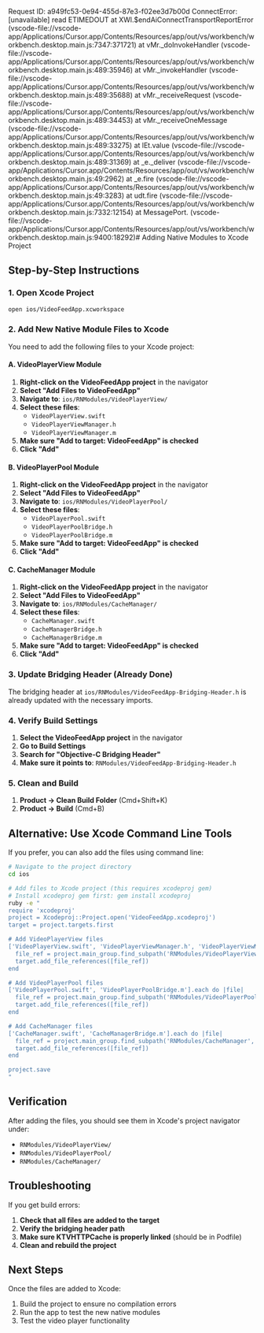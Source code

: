 Request ID: a949fc53-0e94-455d-87e3-f02ee3d7b00d
ConnectError: [unavailable] read ETIMEDOUT
    at XWl.$endAiConnectTransportReportError (vscode-file://vscode-app/Applications/Cursor.app/Contents/Resources/app/out/vs/workbench/workbench.desktop.main.js:7347:371721)
    at vMr._doInvokeHandler (vscode-file://vscode-app/Applications/Cursor.app/Contents/Resources/app/out/vs/workbench/workbench.desktop.main.js:489:35946)
    at vMr._invokeHandler (vscode-file://vscode-app/Applications/Cursor.app/Contents/Resources/app/out/vs/workbench/workbench.desktop.main.js:489:35688)
    at vMr._receiveRequest (vscode-file://vscode-app/Applications/Cursor.app/Contents/Resources/app/out/vs/workbench/workbench.desktop.main.js:489:34453)
    at vMr._receiveOneMessage (vscode-file://vscode-app/Applications/Cursor.app/Contents/Resources/app/out/vs/workbench/workbench.desktop.main.js:489:33275)
    at lEt.value (vscode-file://vscode-app/Applications/Cursor.app/Contents/Resources/app/out/vs/workbench/workbench.desktop.main.js:489:31369)
    at _e._deliver (vscode-file://vscode-app/Applications/Cursor.app/Contents/Resources/app/out/vs/workbench/workbench.desktop.main.js:49:2962)
    at _e.fire (vscode-file://vscode-app/Applications/Cursor.app/Contents/Resources/app/out/vs/workbench/workbench.desktop.main.js:49:3283)
    at udt.fire (vscode-file://vscode-app/Applications/Cursor.app/Contents/Resources/app/out/vs/workbench/workbench.desktop.main.js:7332:12154)
    at MessagePort.<anonymous> (vscode-file://vscode-app/Applications/Cursor.app/Contents/Resources/app/out/vs/workbench/workbench.desktop.main.js:9400:18292)# Adding Native Modules to Xcode Project

## Step-by-Step Instructions

### 1. Open Xcode Project
```bash
open ios/VideoFeedApp.xcworkspace
```

### 2. Add New Native Module Files to Xcode

You need to add the following files to your Xcode project:

#### A. VideoPlayerView Module
1. **Right-click on the VideoFeedApp project** in the navigator
2. **Select "Add Files to VideoFeedApp"**
3. **Navigate to**: `ios/RNModules/VideoPlayerView/`
4. **Select these files**:
   - `VideoPlayerView.swift`
   - `VideoPlayerViewManager.h`
   - `VideoPlayerViewManager.m`
5. **Make sure "Add to target: VideoFeedApp" is checked**
6. **Click "Add"**

#### B. VideoPlayerPool Module
1. **Right-click on the VideoFeedApp project** in the navigator
2. **Select "Add Files to VideoFeedApp"**
3. **Navigate to**: `ios/RNModules/VideoPlayerPool/`
4. **Select these files**:
   - `VideoPlayerPool.swift`
   - `VideoPlayerPoolBridge.h`
   - `VideoPlayerPoolBridge.m`
5. **Make sure "Add to target: VideoFeedApp" is checked**
6. **Click "Add"**

#### C. CacheManager Module
1. **Right-click on the VideoFeedApp project** in the navigator
2. **Select "Add Files to VideoFeedApp"**
3. **Navigate to**: `ios/RNModules/CacheManager/`
4. **Select these files**:
   - `CacheManager.swift`
   - `CacheManagerBridge.h`
   - `CacheManagerBridge.m`
5. **Make sure "Add to target: VideoFeedApp" is checked**
6. **Click "Add"**

### 3. Update Bridging Header (Already Done)
The bridging header at `ios/RNModules/VideoFeedApp-Bridging-Header.h` is already updated with the necessary imports.

### 4. Verify Build Settings
1. **Select the VideoFeedApp project** in the navigator
2. **Go to Build Settings**
3. **Search for "Objective-C Bridging Header"**
4. **Make sure it points to**: `RNModules/VideoFeedApp-Bridging-Header.h`

### 5. Clean and Build
1. **Product → Clean Build Folder** (Cmd+Shift+K)
2. **Product → Build** (Cmd+B)

## Alternative: Use Xcode Command Line Tools

If you prefer, you can also add the files using command line:

```bash
# Navigate to the project directory
cd ios

# Add files to Xcode project (this requires xcodeproj gem)
# Install xcodeproj gem first: gem install xcodeproj
ruby -e "
require 'xcodeproj'
project = Xcodeproj::Project.open('VideoFeedApp.xcodeproj')
target = project.targets.first

# Add VideoPlayerView files
['VideoPlayerView.swift', 'VideoPlayerViewManager.h', 'VideoPlayerViewManager.m'].each do |file|
  file_ref = project.main_group.find_subpath('RNModules/VideoPlayerView', true).new_reference(file)
  target.add_file_references([file_ref])
end

# Add VideoPlayerPool files
['VideoPlayerPool.swift', 'VideoPlayerPoolBridge.m'].each do |file|
  file_ref = project.main_group.find_subpath('RNModules/VideoPlayerPool', true).new_reference(file)
  target.add_file_references([file_ref])
end

# Add CacheManager files
['CacheManager.swift', 'CacheManagerBridge.m'].each do |file|
  file_ref = project.main_group.find_subpath('RNModules/CacheManager', true).new_reference(file)
  target.add_file_references([file_ref])
end

project.save
"
```

## Verification

After adding the files, you should see them in Xcode's project navigator under:
- `RNModules/VideoPlayerView/`
- `RNModules/VideoPlayerPool/`
- `RNModules/CacheManager/`

## Troubleshooting

If you get build errors:

1. **Check that all files are added to the target**
2. **Verify the bridging header path**
3. **Make sure KTVHTTPCache is properly linked** (should be in Podfile)
4. **Clean and rebuild the project**

## Next Steps

Once the files are added to Xcode:
1. Build the project to ensure no compilation errors
2. Run the app to test the new native modules
3. Test the video player functionality
